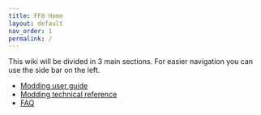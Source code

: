 ```yaml
---
title: FF8 Home
layout: default
nav_order: 1
permalink: /
---
```



This wiki will be divided in 3 main sections. For easier navigation you can use the side bar on the left.

- [Modding user guide]({{site.baseurl}}/FF8/UserGuide/index)
- [Modding technical reference]({{site.baseurl}}/FF8/TechnicalReference/index)
- [FAQ]({{site.baseurl}}/FF8/faq)
